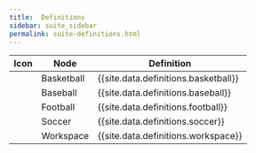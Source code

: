 ```yaml
---
title:  Definitions
sidebar: suite_sidebar
permalink: suite-definitions.html
---
```


<table>
<thead>
<tr>
<th>Icon</th>
<th>Node</th>
<th>Definition</th>
</tr>
</thead>
<tbody>

<tr>
<td></td>
<td>Basketball</td>
<td>{{site.data.definitions.basketball}}</td>
</tr>

<tr>
<td></td>
<td>Baseball</td>
<td>{{site.data.definitions.baseball}}</td>
</tr>

<tr>
<td></td>
<td>Football</td>
<td>{{site.data.definitions.football}}</td>
</tr>

<tr>
<td></td>
<td>Soccer</td>
<td>{{site.data.definitions.soccer}}</td>
</tr>

<tr>
<td></td>
<td>Workspace</td>
<td>{{site.data.definitions.workspace}}</td>
</tr>
</tbody>
</table>